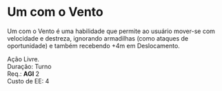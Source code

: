 # Um com o Vento

Um com o Vento é uma habilidade que permite ao usuário mover-se com velocidade e destreza, ignorando armadilhas (como ataques de oportunidade) e também recebendo +4m em Deslocamento.

Ação Livre.  
Duração: Turno  
Req.: **AGI** 2  
Custo de EE: 4
